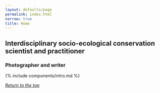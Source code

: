 ```yaml
---
layout: defaults/page
permalink: index.html
narrow: true
title: Home
---
```

<a id="top"></a>
## Interdisciplinary socio-ecological conservation scientist and practitioner ##
### Photographer and writer

{% include components/intro.md %}

<a href="#top"><i>Return to the top</i></a>